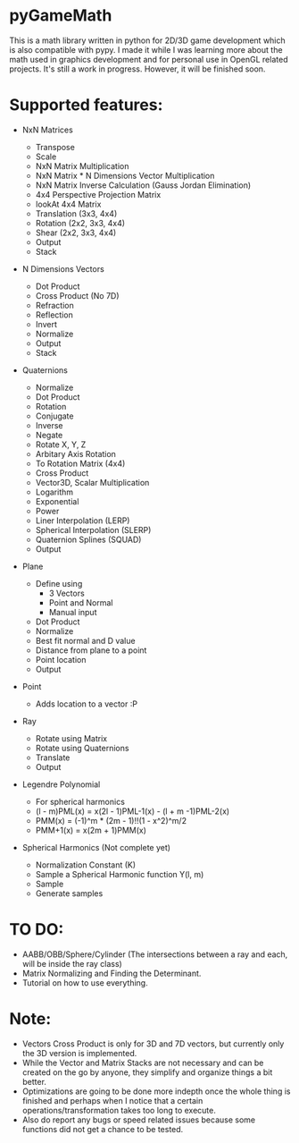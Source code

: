 pyGameMath
==========
This is a math library written in python for 2D/3D game development which is also compatible with pypy. I made it while I was learning more about the math used in graphics development and for personal use in OpenGL related projects.
It's still a work in progress. However, it will be finished soon.

Supported features:
===================
* NxN Matrices
  * Transpose
  * Scale
  * NxN Matrix Multiplication
  * NxN Matrix * N Dimensions Vector Multiplication
  * NxN Matrix Inverse Calculation (Gauss Jordan Elimination)
  * 4x4 Perspective Projection Matrix
  * lookAt 4x4 Matrix
  * Translation (3x3, 4x4)
  * Rotation (2x2, 3x3, 4x4)
  * Shear (2x2, 3x3, 4x4)
  * Output
  * Stack
  
* N Dimensions Vectors
  * Dot Product
  * Cross Product (No 7D)
  * Refraction
  * Reflection
  * Invert
  * Normalize
  * Output
  * Stack
  
* Quaternions
  * Normalize
  * Dot Product
  * Rotation
  * Conjugate
  * Inverse
  * Negate
  * Rotate X, Y, Z
  * Arbitary Axis Rotation
  * To Rotation Matrix (4x4)
  * Cross Product
  * Vector3D, Scalar Multiplication
  * Logarithm
  * Exponential
  * Power
  * Liner Interpolation (LERP)
  * Spherical Interpolation (SLERP)
  * Quaternion Splines (SQUAD)
  * Output
  
* Plane
  * Define using
     * 3 Vectors
     * Point and Normal
     * Manual input
  * Dot Product
  * Normalize
  * Best fit normal and D value
  * Distance from plane to a point
  * Point location
  * Output
  
* Point
  * Adds location to a vector :P
  
* Ray
  * Rotate using Matrix
  * Rotate using Quaternions
  * Translate
  * Output

* Legendre Polynomial
  * For spherical harmonics
  * (l - m)PML(x) = x(2l - 1)PML-1(x) - (l + m -1)PML-2(x)
  * PMM(x) = (-1)^m * (2m - 1)!!(1 - x^2)^m/2
  * PMM+1(x) = x(2m + 1)PMM(x)
  
* Spherical Harmonics (Not complete yet)
  * Normalization Constant (K)
  * Sample a Spherical Harmonic function Y(l, m)
  * Sample
  * Generate samples
  
TO DO:
===============
* AABB/OBB/Sphere/Cylinder (The intersections between a ray and each, will be inside the ray class)
* Matrix Normalizing and Finding the Determinant.
* Tutorial on how to use everything.

Note:
=====
* Vectors Cross Product is only for 3D and 7D vectors, but currently only the 3D version is implemented.
* While the Vector and Matrix Stacks are not necessary and can be created on the go by anyone, they simplify and organize things a bit better.
* Optimizations are going to be done more indepth once the whole thing is finished and perhaps when I notice that a certain operations/transformation takes too long to execute.
* Also do report any bugs or speed related issues because some functions did not get a chance to be tested.